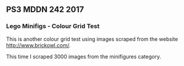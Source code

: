 ## PS3 MDDN 242 2017

### Lego Minifigs - Colour Grid Test

This is another colour grid test using images scraped from the website http://www.brickowl.com/.

This time I scraped 3000 images from the minifigures category.